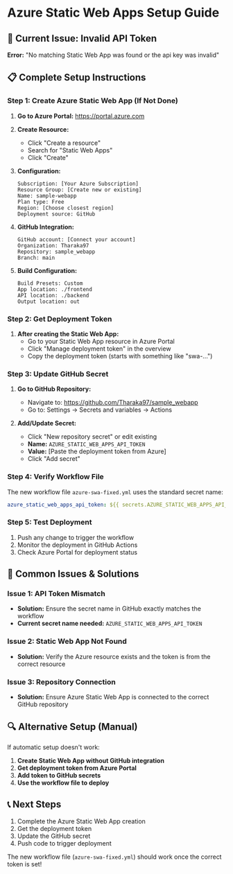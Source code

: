 # Azure Static Web Apps Setup Guide

## 🔧 Current Issue: Invalid API Token

**Error:** "No matching Static Web App was found or the api key was invalid"

## 📋 Complete Setup Instructions

### Step 1: Create Azure Static Web App (If Not Done)

1. **Go to Azure Portal:** https://portal.azure.com
2. **Create Resource:**
   - Click "Create a resource"
   - Search for "Static Web Apps"
   - Click "Create"

3. **Configuration:**
   ```
   Subscription: [Your Azure Subscription]
   Resource Group: [Create new or existing]
   Name: sample-webapp
   Plan type: Free
   Region: [Choose closest region]
   Deployment source: GitHub
   ```

4. **GitHub Integration:**
   ```
   GitHub account: [Connect your account]
   Organization: Tharaka97
   Repository: sample_webapp
   Branch: main
   ```

5. **Build Configuration:**
   ```
   Build Presets: Custom
   App location: ./frontend
   API location: ./backend
   Output location: out
   ```

### Step 2: Get Deployment Token

1. **After creating the Static Web App:**
   - Go to your Static Web App resource in Azure Portal
   - Click "Manage deployment token" in the overview
   - Copy the deployment token (starts with something like "swa-...")

### Step 3: Update GitHub Secret

1. **Go to GitHub Repository:**
   - Navigate to: https://github.com/Tharaka97/sample_webapp
   - Go to: Settings → Secrets and variables → Actions

2. **Add/Update Secret:**
   - Click "New repository secret" or edit existing
   - **Name:** `AZURE_STATIC_WEB_APPS_API_TOKEN`
   - **Value:** [Paste the deployment token from Azure]
   - Click "Add secret"

### Step 4: Verify Workflow File

The new workflow file `azure-swa-fixed.yml` uses the standard secret name:
```yaml
azure_static_web_apps_api_token: ${{ secrets.AZURE_STATIC_WEB_APPS_API_TOKEN }}
```

### Step 5: Test Deployment

1. Push any change to trigger the workflow
2. Monitor the deployment in GitHub Actions
3. Check Azure Portal for deployment status

## 🚨 Common Issues & Solutions

### Issue 1: API Token Mismatch
- **Solution:** Ensure the secret name in GitHub exactly matches the workflow
- **Current secret name needed:** `AZURE_STATIC_WEB_APPS_API_TOKEN`

### Issue 2: Static Web App Not Found
- **Solution:** Verify the Azure resource exists and the token is from the correct resource

### Issue 3: Repository Connection
- **Solution:** Ensure Azure Static Web App is connected to the correct GitHub repository

## 🔍 Alternative Setup (Manual)

If automatic setup doesn't work:

1. **Create Static Web App without GitHub integration**
2. **Get deployment token from Azure Portal**
3. **Add token to GitHub secrets**
4. **Use the workflow file to deploy**

## 📞 Next Steps

1. Complete the Azure Static Web App creation
2. Get the deployment token
3. Update the GitHub secret
4. Push code to trigger deployment

The new workflow file (`azure-swa-fixed.yml`) should work once the correct token is set!
